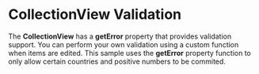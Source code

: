 CollectionView Validation
=========================

The **CollectionView** has a **getError** property that provides validation support. You can perform your own validation using a custom function when items are edited. This sample uses the **getError** property function to only allow certain countries and positive numbers to be commited.